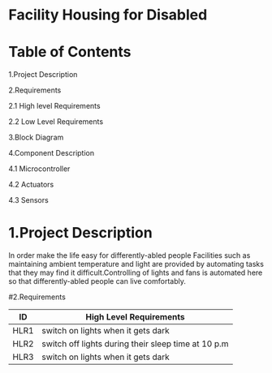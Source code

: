 # Facility Housing for Disabled
# Table of Contents
1.Project Description

2.Requirements

   2.1 High level Requirements
  
   2.2 Low Level Requirements
  
3.Block Diagram

4.Component Description

   4.1 Microcontroller
  
   4.2 Actuators
  
   4.3 Sensors
   

# 1.Project Description
In order make the life easy for differently-abled people Facilities such as maintaining ambient temperature and light are provided by automating tasks that they may find it 
difficult.Controlling of lights and fans is automated here so that differently-abled people can live comfortably.  

#2.Requirements

| ID |High Level Requirements|
|----|-----------------------|
|HLR1|switch on lights when it gets dark|
|HLR2|switch off lights during their sleep time at 10 p.m|
|HLR3|switch on lights when it gets dark|



 
  
  
